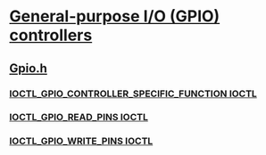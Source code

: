 # [General-purpose I/O (GPIO) controllers](../_gpio/index.md)
## [Gpio.h](index.md)
### [IOCTL_GPIO_CONTROLLER_SPECIFIC_FUNCTION IOCTL](../gpio/ni-gpio-ioctl_gpio_controller_specific_function.md)
### [IOCTL_GPIO_READ_PINS IOCTL](../gpio/ni-gpio-ioctl_gpio_read_pins.md)
### [IOCTL_GPIO_WRITE_PINS IOCTL](../gpio/ni-gpio-ioctl_gpio_write_pins.md)
